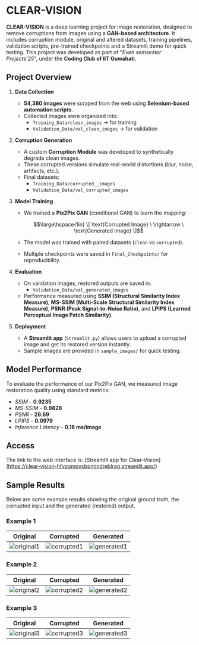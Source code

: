 # CLEAR-VISION
**CLEAR-VISION** is a deep learning project for image restoration, designed to remove corruptions from images using a **GAN-based architecture**. It includes corruption module, original and altered datasets, training pipelines, validation scripts, pre-trained checkpoints and a Streamlit demo for quick testing. This project was developed as part of "*Even semsester Projects'25*", under the **Coding Club of IIT Guwahati**.

## Project Overview  

1. **Data Collection**
   - **54,380 images** were scraped from the web using **Selenium-based automation scripts**.  
   - Collected images were organized into:  
     - `Training_Data/clean_images` -> for training  
     - `Validation_Data/val_clean_images` -> for validation  

2. **Corruption Generation**  
   - A custom **Corruption Module** was developed to synthetically degrade clean images.  
   - These corrupted versions simulate real-world distortions (blur, noise, artifacts, etc.).  
   - Final datasets:  
     - `Training_Data/corrupted__images`  
     - `Validation_Data/val_corrupted_images`  

3. **Model Training**  
   - We trained a **Pix2Pix GAN** (conditional GAN) to learn the mapping:  

      $$\large\hspace{1in} \[
     \text{Corrupted Image} \ \rightarrow \ \text{Generated Image}
     \]$$
     
   - The model was trained with paired datasets (`clean` vs `corrupted`).  
   - Multiple checkpoints were saved in `Final_Checkpoints/` for reproducibility.  

4. **Evaluation**  
   - On validation images, restored outputs are saved in:  
     - `Validation_Data/val_generated_images`  
   - Performance measured using **SSIM (Structural Similarity Index Measure)**, **MS-SSIM (Multi-Scale Structural Similarity Index Measure)**, **PSNR (Peak Signal-to-Noise Ratio)**, and **LPIPS (Learned Perceptual Image Patch Similarity)**.  

5. **Deployment**  
   - A **Streamlit app** (`Streamlit.py`) allows users to upload a corrupted image and get its restored version instantly.  
   - Sample images are provided in `sample_images/` for quick testing.  

## Model Performance

To evaluate the performance of our Pix2Pix GAN, we measured image restoration quality using standard metrics:
- *SSIM*              - **0.9235**
- *MS-SSIM*           - **0.9828**
- *PSNR*              - **28.69**
- *LPIPS*             - **0.0979**
- *Inference Latency* - **0.18 ms/image**

## Access
The link to the web interface is: [Streamlit app for Clear-Vision]
(https://clear-vision-hfvzqmpvxbpmjndreblrag.streamlit.app/)

## Sample Results

Below are some example results showing the original ground truth, the corrupted input and the generated (restored) output.

###  Example 1
| Original | Corrupted | Generated |
|----------|-----------|-----------|
| ![original1](sample_results/original1.jpg) | ![corrupted1](sample_results/corrupted1.jpg) | ![generated1](sample_results/generated1.jpg) |

###  Example 2
| Original | Corrupted | Generated |
|----------|-----------|-----------|
| ![original2](sample_results/original2.jpg) | ![corrupted2](sample_results/corrupted2.jpg) | ![generated2](sample_results/generated2.jpg) |

###  Example 3
| Original | Corrupted | Generated |
|----------|-----------|-----------|
| ![original3](sample_results/original3.jpg) | ![corrupted3](sample_results/corrupted3.jpg) | ![generated3](sample_results/generated3.jpg) |
